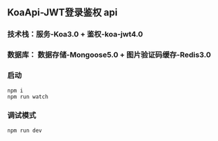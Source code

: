 ## KoaApi-JWT登录鉴权 api
### 技术栈：服务-Koa3.0 + 鉴权-koa-jwt4.0
### 数据库： 数据存储-Mongoose5.0 + 图片验证码缓存-Redis3.0

### 启动
````
npm i
npm run watch
````

### 调试模式
````
npm run dev
````
